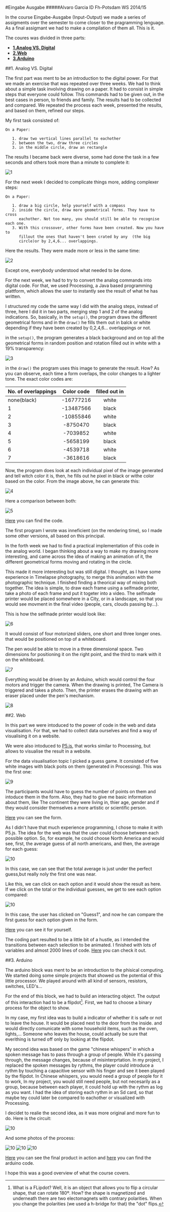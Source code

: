 #Eingabe Ausgabe
#####Alvaro Garcia ID Fh-Potsdam WS 2014/15

In the course Eingabe-Ausgabe (Input-Output) we made a series of assigments over the semester to come closer to the pragramming lenguage. As a final assigmant we had to make a compilation of them all. This is it.

The coures was divided in three parts:

* [**1.Analog VS. Digital**](#analogvsdigital)
* [**2.Web**](#web)
* [**3.Arduino**](#arduino)

##<a name ="analogvsdigital"></a>1. Analog VS. Digital

The first part was ment to be an introduction to the digital power. For that we made an exercise that was repeated over three weeks. We had to think about a simple task involving drawing on a paper. It had to consist in simple steps that everyone could follow. This commands had to be given out, in the best cases in person, to friends and family. The results had to be collected and compared. We repeated the process each week, presented the results, and based on them, refined our steps.

My first task consisted of:

```
On a Paper: 
   
   1. draw two vertical lines parallel to eachother
   2. between the two, draw three circles
   3. in the middle circle, draw an rectangle
```
  
  The results I became back were diverse, some had done the task in a few seconds and others took more than a minute to complete it:
  
![1](http://i.imgur.com/QKQHPBJ.png?1)

For the next week I decided to complicate things more, adding complexer steps:

```
On a Paper: 
   
   1. draw a big circle, help yourself with a compass
   2. inside the circle, draw more geometrical forms. They have to cross 
      eachother. Not too many, you should still be able to recognise each one. 
   3. With this crossover, other forms have been created. Now you have to
      fillout the ones that haven't been crated by any  (the big
      circle)or by 2,4,6... overlappings.
```

Here the results. They were made more or less in the same time:

![2](http://i.imgur.com/vxsHUAt.jpg?1)


Except one, everybody understood what needed to be done.

For the next week, we had to try to convert the analog commands into digital code. For that, we used Processing, a Java based programming plattform, which allows the user to instantly see the result of what he has written. 

I structured my code the same way I did with the analog steps, instead of three, here I did it in two parts, merging step 1 and 2 of the analog indications.
So, basically, in the `setup()`, the program draws the different geometrical forms and in the `draw()` he fills them out in balck or white depending if they have been created by 0,2,4,6... overlappings or not.

in the `setup()`, the program generates a black background and on top  all the geometrical forms in random position  and rotation filled out in white with a 19% transparency:

![3](http://i.imgur.com/j6DAQ6x.png?1)

in the `draw()` the program uses this image to generate the result. How? As you can observe, each time a form overlaps, the color changes to a lighter tone. The exact color codes are:

| No. of overlappings | Color code  | filled out in |
|:------------- |:---------------:| :---------------: |
|none(black)| -16777216 | white |
| 1     |  -13487566 | black
| 2 | -10855846 | white |
| 3  | -8750470  | black
|4 |-7039852| white |
| 5| -5658199 | black
| 6| -4539718 | white |
| 7 | -3618616 | black

Now, the program does look at each individual pixel of the image generated and tell witch color it is, then, he fills out he pixel in black or withe color based on  the color. From the image above, he can generate this:

![4](http://i.imgur.com/3vStZqw.png?1)

Here a comparison between both:

![5](http://i.imgur.com/SlTovX3.png?1)
 
 
  [Here][link1] you can find the code.

 The first program I wrote was inneficient (on the rendering time), so I made some other versions, all based on this  principal. 
 
 In the forth week we had to find a practical implementation of this code in the analog world. I began thinking about a way to make my drawing more interesting, and came across the idea of making an animation of it, the different geometrical forms moving and rotating in the circle. 
 
This made it more interesting but was still digital. I thought, as I have some experience in Timelapse photography, to merge this animation with the photographic technique. I finished finding a theorical way of mixing both together. The idea is simple, to draw each frame using a selfmade printer, take a photo of each frame and put it togeter into a video. The selfmade printer would be placed somewhere in a City, or in a landscape, so that you would see movment in the final video (people, cars, clouds passing by...).
 
 
 This is how the selfmade printer would look like:
 
 ![6](http://i.imgur.com/yvS02aE.png)
 
It would consist of four motorized sliders, one short and three longer ones. that would be positioned on top of a whiteboard. 

The pen would be able to move in a three dimensional space. Two dimensions for positioning it on the right point, and the third to mark with it on the whiteboard.
  
 ![7](http://i.imgur.com/wPF2uru.png)
 
 Everything would be driven by an Arduino, which would control the four motors and trigger the camera. When the drawing is printed, The Camera is triggered and takes a photo. Then, the printer erases the drawing with an eraser placed under the pen's mechanism.
 
 ![8](http://i.imgur.com/vt8KJE7.png?1)
 
 
 

##<a name ="web"></a>2. Web

In this part we were intoduced to the power of code in the web and data visualisation. For that, we had to collect data ourselves and find a way of  visualising it on a website. 

We were also intoduced to [P5.js](http://p5js.org), that works similar to Processing, but allows to visualise the result in a website.

For the data visualisation topic I picked a guess game. It consisted of five white images with black poits on them (generated in Processing). This was the first one:

![9](http://i.imgur.com/Tty1ZvR.jpg?1)

The participants would have to guess the number of points on them and intoduce them in the form. Also, they had to give me basic information about them, like The continent they were living in, thier age, gender and if they would consider themselves a more artistic or scientific person.

[Here][link2] you can see the form.

As I didn't have that much experience programming, I chose to make it with P5.js. The idea for the web was that the user could choose between each possible option. So, for example, he could choose North America and would see, first, the average guess of all north americans, and then, the average for each guess:

![10](http://i.imgur.com/MVvf4rK.png)

In this case, we can see that the total average is just under the perfect guess,but really noly the first one was near.

Like this, we can click on each option and it would show the result as here. If we click on the total or the individual guesses, we get to see each option compared:

![10](http://i.imgur.com/T6Ls94c.png)

In this case, the user has clicked on "Guess1", and now he can compare the first guess for each option given in the form.

[Here][link3] you can see it for yourself.

The coding part resulted to be a little bit of a hustle, as I intended the transitions between each selection to be animated.
I finished with lots of variables and almost 2000 lines of code. [Here][link4] you can check it out.



##<a name ="arduino"></a>3. Arduino

The arduino block was ment to be an introduction to the phisical computing. We started doing some simple projects that showed us the potential of this little processor.
We played around with all kind of sensors, resistors, switches, LED's...

For the end of this block, we had to build an interacting object. The output of this interaction had to be a flipdot[^flipdot]. First, we had to choose a binary process for the object to show. 

In my case, my first idea was to build a indicator of whether it is safe or not to leave the house. It would be placed next to the door from the inside.
and would directly comunicate with some household items, such as the oven, lights,... Someone who leaves the house, could actually be sure that everithing is turned off only by looking at the flipdot. 

My second idea was based on the game "chinese whispers" in which a spoken message has to pass through a group of people. While it's passing through, the message changes, because of misinterprtation.
In my project, I replaced the spoken messages by rythms, the player could introduce a rythm by touching a capacitive sensor with his finger and see it been played by the flipdot. In Chinese whispers, you would need a group of people for it to work, In my project, you would still need people, but not necesarily as a group, because between each player, it could hold up with the rythm as log as you want. I had the idea of storing each rythm in an Sd card, so that maybe tey could later be compared to eachother or visualized with Processing.

I decidet to realie the second idea, as it was more original and more fun to do.
Here is the circuit:

![10](http://i.imgur.com/aYH1kDb.png)

And some photos of the process:

![10](http://i.imgur.com/BJA2bXx.jpg)
![10](http://i.imgur.com/GkKHdmk.jpg)
![10](http://i.imgur.com/rn0b2Dt.jpg)

[Here][link5] you can see the final product in action and [here][link6] you can find the arduino code.

I hope this was a good overview of what the course covers.



[link1]: https://github.com/varusgarcia/Input-Output/blob/master/Algorythm/Algorythm.pde
[link2]: https://docs.google.com/forms/d/1PAwjxJQz2l65CJPxiWn2zA7Dtr0jKwkhc1Q2Oo37FoQ/edit
[link3]: https://varusgarcia.github.io
[link4]: https://github.com/varusgarcia/Input-Output/tree/master/Crowdsourcing
[link5]: https://vimeo.com/123615966
[link6]: https://github.com/varusgarcia/Input-Output/blob/master/Arduino/Arduino_code.ino

[^flipdot]: What is a FLipdot? Well, it is an object that allows you to flip a circular shape, that can rotate 180º. How? the shape is magnetized and underneath there are two electomagnets with contrary polarities. When you change the  polarities (we used a h-bridge for that) the "dot" flips.
